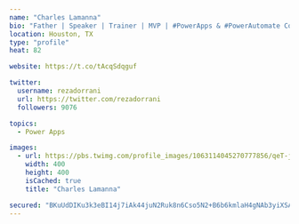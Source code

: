 ```yaml
---
name: "Charles Lamanna"
bio: "Father | Speaker | Trainer | MVP | #PowerApps & #PowerAutomate Community Super User | YouTuber Right-pointing triangle http://youtube.com/c/rezadorrani | Learn - Share - Clockwise rightwards and leftwards open circle arrows"
location: Houston, TX
type: "profile"
heat: 82

website: https://t.co/tAcqSdqguf

twitter:
  username: rezadorrani
  url: https://twitter.com/rezadorrani
  followers: 9076

topics:
  - Power Apps

images:
  - url: https://pbs.twimg.com/profile_images/1063114045270777856/qeT-jpWr_400x400.jpg
    width: 400
    height: 400
    isCached: true
    title: "Charles Lamanna"

secured: "BKuUdDIKu3k3eBI14j7iAk44juN2Ruk8n6Cso5N2+B6b6kmlaH4gNAb3yiXSAe9+fzk1bY9s479wiLPuRn5UDTLj6FxrD5tstCPujH8xTK/Dref/l8Vw9Jz842eWl1pW20fOswDoW3rnzHzFyfTO+DBKlrlRuztQ1KTLgKgVGif64yj64Xxg7m8qT/LSF5RK3ykdKh5kfqazaxl3j/4mNegasLeQjYo9NM2eooykF9FQjC5mMUfT6NnU8RaFcq5ipm7VmNBADKh98DU06BIBnXcSpusVB8H6x4G7a3D//98+0P8P0BQmfLbxDHYGgbeDUI+fRzJi3Mz/Ocr5YpPYoXQfRUNtARbPq0UkeKe2yUOkQbfZLD0aEKiLoUDgEDa+T54pyV13l2uYGoVLrXmJfA==;xFNofAbMPRzzrXmV8h4hjA=="
---
```


